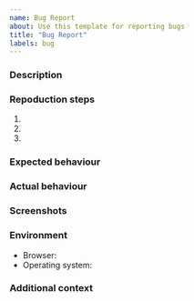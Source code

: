 ```yaml
---
name: Bug Report
about: Use this template for reporting bugs
title: "Bug Report"
labels: bug
---
```

<!--

READ BEFORE CREATING!

- Avoid creating duplicates! Read the FAQ page and search through Issues and Discussions before creating one.
- Try to do a simple but descriptive title, and include detailed information in here. This could save a lot of time and help us fix issues swiftly.
-->

### Description

<!-- Include a clear and concise description of what the bug is. -->

### Repoduction steps

<!-- Provide an unambiguous set of steps to reproduce this bug, and/or a link to a live example. -->

1. 
2. 
3. 

### Expected behaviour

<!-- Include a description of what should happen. -->

### Actual behaviour

<!-- Include a description of what actually happened. -->

### Screenshots

<!-- If applicable, add screenshots to help explain your problem. -->

### Environment

<!-- Include information related to your environment/device. -->

- Browser: <!-- e.g. Chrome 89 -->
- Operating system: <!-- e.g. Windows -->

### Additional context

<!-- Add any other information/context about the problem here. -->
